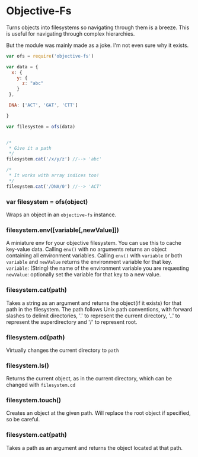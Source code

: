 # Objective-Fs

Turns objects into filesystems so navigating through them is a breeze. This is useful for navigating through complex hierarchies.

But the module was mainly made as a joke. I'm not even sure why it exists. 

```javascript
var ofs = require('objective-fs')

var data = {
  x: {
    y: {
      z: "abc"
    }
 },

 DNA: ['ACT', 'GAT', 'CTT']

}

var filesystem = ofs(data)


/*
 * Give it a path
 */
filesystem.cat('/x/y/z') //--> 'abc'

/*
 * It works with array indices too!
 */
filesystem.cat('/DNA/0') //--> 'ACT'
```
### var filesystem = ofs(object)
Wraps an object in an `objective-fs` instance.

### filesystem.env([variable[,newValue]])
A miniature env for your objective filesystem. You can use this to cache key-value data.
Calling `env()` with no arguments returns an object containing all environment variables. Calling `env()` with `variable` or both `variable` and `newValue` returns the environment variable for that key.
`variable`: (String) the name of the environment variable you are requesting
`newValue`: optionally set the variable for that key to a new value.

### filesystem.cat(path)
Takes a string as an argument and returns the object(if it exists) for that path in the filesystem. The path follows Unix path conventions, with forward slashes to delimit directories, '.' to represent the current directory, '..' to represent the superdirectory and '/' to represent root.

### filesystem.cd(path)

Virtually changes the current directory to `path`

### filesystem.ls()

Returns the current object, as in the current directory, which can be changed with `filesystem.cd`

### filesystem.touch()

Creates an object at the given path. Will replace the root object if specified, so be careful.

### filesystem.cat(path)
Takes a path as an argument and returns the object located at that path.
